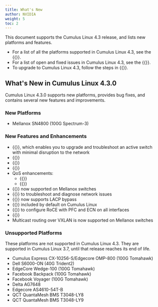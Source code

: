 ```yaml
---
title: What's New
author: NVIDIA
weight: 5
toc: 2
---
```

This document supports the Cumulus Linux 4.3 release, and lists new platforms and features.

- For a list of all the platforms supported in Cumulus Linux 4.3, see the {{<exlink url="https://cumulusnetworks.com/products/hardware-compatibility-list/" text="Hardware Compatibility List (HCL)">}}.
- For a list of open and fixed issues in Cumulus Linux 4.3, see the {{<link title="Cumulus Linux 4.3 Release Notes" text="Cumulus Linux 4.3 Release Notes">}}.
- To upgrade to Cumulus Linux 4.3, follow the steps in {{<link url="Upgrading-Cumulus-Linux">}}.

## What's New in Cumulus Linux 4.3.0

Cumulus Linux 4.3.0 supports new platforms, provides bug fixes, and contains several new features and improvements.

### New Platforms

- Mellanox SN4800 (100G Spectrum-3)

### New Features and Enhancements

- {{<link url="Smart-System-Manager" text="Smart System Manager">}}, which enables you to upgrade and troubleshoot an active switch with minimal disruption to the network
- {{<link url="Optional-BGP-Configuration/#graceful-bgp-restart" text="BGP graceful restart">}}
- {{<link url="SPAN-and-ERSPAN" text="NCLU commands for SPAN and ERSPAN">}}
- {{<link url="DHCP-Snooping" text="DHCP snooping">}}
- QoS enhancements:
  - {{<link url="Buffer-and-Queue-Management#traffic-shaping" text="Traffic shaping">}}
  - {{<link url="Buffer-and-Queue-Management#scheduling-weights-per-egress-queue" text="Scheduling weights per egress queue">}}
- {{<link url="Netfilter-ACLs/#nonatomic-update-mode-and-atomic-update-mode" text="Incremental nonatomic updates">}} now supported on Mellanox switches
- {{<link title="Mellanox What Just Happened (WJH)" text="Mellanox WJH commands">}} to troubleshoot and diagnose network issues
- {{<link url="EVPN-Multihoming" text="EVPN multihoming">}} now supports LACP bypass
- {{<link url="Docker-on-Cumulus-Linux" text="Docker runtime ">}} included by default on Cumulus Linux
- {{<link url="RDMA-over-Converged-Ethernet-RoCE" text="DoRoCE command">}} to configure RoCE with PFC and ECN on all interfaces
- {{<link url="Supported-MIBs" text="SNMP MIB for BGP unnumbered peers">}}
- Multicast routing over VXLAN is now supported on Mellanox switches

### Unsupported Platforms

These platforms are not supported in Cumulus Linux 4.3. They are supported in Cumulus Linux 3.7, until that release reaches its end of life.

- Cumulus Express CX-10256-S/Edgecore OMP-800 (100G Tomahawk)
- Dell S6000-ON (40G Trident2)
- EdgeCore Wedge-100 (100G Tomahawk)
- Facebook Backpack (100G Tomahawk)
- Facebook Voyager (100G Tomahawk)
- Delta AG7648
- Edgecore AS4610-54T-B
- QCT QuantaMesh BMS T3048-LY8
- QCT QuantaMesh BMS T3048-LY9
